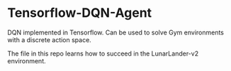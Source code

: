 # Tensorflow-DQN-Agent
DQN implemented in Tensorflow. Can be used to solve Gym environments with a discrete action space.

The file in this repo learns how to succeed in the LunarLander-v2 environment.
